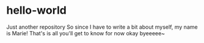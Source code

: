 # hello-world
Just another repository
So since I have to write a bit about myself, my name is Marie! That's is all you'll get to know for now okay byeeeee~
